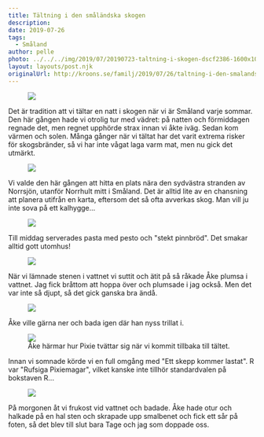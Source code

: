 ```yaml
---
title: Tältning i den småländska skogen
description: 
date: 2019-07-26
tags:
  - Småland
author: pelle
photo: ../../../img/2019/07/20190723-taltning-i-skogen-dscf2386-1600x1067.jpg
layout: layouts/post.njk
originalUrl: http://kroons.se/familj/2019/07/26/taltning-i-den-smalandska-skogen/
---
```

		
<figure class="wp-block-image">
  <img src="../../../img/2019/07/20190723-taltning-i-skogen-dscf2386-1600x1067.jpg" class="wp-image-427"/>
</figure>

Det är tradition att vi tältar en natt i skogen när vi är Småland varje sommar. Den här gången hade vi otrolig tur med vädret: på natten och förmiddagen regnade det, men regnet upphörde strax innan vi åkte iväg. Sedan kom värmen och solen. Många gånger när vi tältat har det varit extrema risker för skogsbränder, så vi har inte vågat laga varm mat, men nu gick det utmärkt.

<figure class="wp-block-image alignfull">
  <img src="../../../img/2019/07/20190723-taltning-i-skogen-dscf2391-1600x1067.jpg" class="wp-image-428"/>
</figure>

Vi valde den här gången att hitta en plats nära den sydvästra stranden av Norrsjön, utanför Norrhult mitt i Småland. Det är alltid lite av en chansning att planera utifrån en karta, eftersom det så ofta avverkas skog. Man vill ju inte sova på ett kalhygge...

<figure class="wp-block-image alignfull">
  <img src="../../../img/2019/07/20190723-taltning-i-skogen-dscf2402-1600x1067.jpg" class="wp-image-429"/>
</figure>

Till middag serverades pasta med pesto och "stekt pinnbröd". Det smakar alltid gott utomhus!

<figure class="wp-block-image alignfull">
  <img src="../../../img/2019/07/20190723-taltning-i-skogen-dscf2407-1600x1067.jpg" class="wp-image-430"/></figure>

När vi lämnade stenen i vattnet vi suttit och ätit på så råkade Åke plumsa i vattnet. Jag fick bråttom att hoppa över och plumsade i jag också. Men det var inte så djupt, så det gick ganska bra ändå.

<figure class="wp-block-image alignfull">
  <img src="../../../img/2019/07/20190723-taltning-i-skogen-dscf2410-1600x1067.jpg" class="wp-image-431"/></figure>

Åke ville gärna ner och bada igen där han nyss trillat i.


<figure class="wp-block-image">
  <img src="../../../img/2019/07/20190724-taltning-i-skogen-dscf2417.jpg" class="wp-image-432"/>
  <figcaption>Åke härmar hur Pixie tvättar sig när vi kommit tillbaka till tältet.</figcaption>
</figure>

Innan vi somnade körde vi en full omgång med "Ett skepp kommer lastat". R var "Rufsiga Pixiemagar", vilket kanske inte tillhör standardvalen på bokstaven R...

<figure class="wp-block-image">
  <img src="../../../img/2019/07/20190724-taltning-i-skogen-dscf2418-1600x1067.jpg" class="wp-image-433"/>
</figure>


På morgonen åt vi frukost vid vattnet och badade. Åke hade otur och halkade på en hal sten och skrapade upp smalbenet och fick ett sår på foten, så det blev till slut bara Tage och jag som doppade oss.

